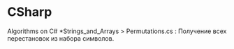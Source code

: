 CSharp
======

Algorithms on C#
*Strings_and_Arrays > Permutations.cs : Получение всех перестановок из набора символов.